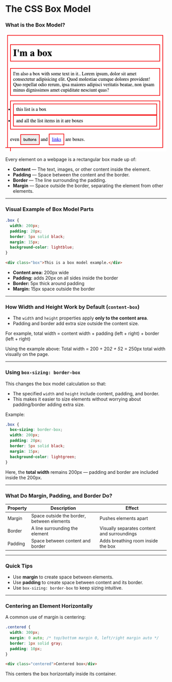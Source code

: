 # The CSS Box Model

### What is the Box Model?

![alt text](image/image.png)

Every element on a webpage is a rectangular box made up of:

- **Content** — The text, images, or other content inside the element.
- **Padding** — Space between the content and the border.
- **Border** — The line surrounding the padding.
- **Margin** — Space outside the border, separating the element from other elements.

---

### Visual Example of Box Model Parts

```css
.box {
  width: 200px;
  padding: 20px;
  border: 5px solid black;
  margin: 15px;
  background-color: lightblue;
}
```

```html
<div class="box">This is a box model example.</div>
```

- **Content area:** 200px wide
- **Padding:** adds 20px on all sides inside the border
- **Border:** 5px thick around padding
- **Margin:** 15px space outside the border

---

### How Width and Height Work by Default (`content-box`)

- The `width` and `height` properties apply **only to the content area**.
- Padding and border add extra size outside the content size.

For example, total width = content width + padding (left + right) + border (left + right)

Using the example above:
Total width = 200 + 20*2 + 5*2 = 250px total width visually on the page.

---

### Using `box-sizing: border-box`

This changes the box model calculation so that:

- The specified `width` and `height` include content, padding, and border.
- This makes it easier to size elements without worrying about padding/border adding extra size.

Example:

```css
.box {
  box-sizing: border-box;
  width: 200px;
  padding: 20px;
  border: 5px solid black;
  margin: 15px;
  background-color: lightgreen;
}
```

Here, the **total width** remains 200px — padding and border are included inside the 200px.

---

### What Do Margin, Padding, and Border Do?

| Property | Description                                | Effect                                      |
| -------- | ------------------------------------------ | ------------------------------------------- |
| Margin   | Space outside the border, between elements | Pushes elements apart                       |
| Border   | A line surrounding the element             | Visually separates content and surroundings |
| Padding  | Space between content and border           | Adds breathing room inside the box          |

---

### Quick Tips

- Use **margin** to create space between elements.
- Use **padding** to create space between content and its border.
- Use `box-sizing: border-box` to keep sizing intuitive.

---

### Centering an Element Horizontally

A common use of margin is centering:

```css
.centered {
  width: 300px;
  margin: 0 auto; /* top/bottom margin 0, left/right margin auto */
  border: 1px solid gray;
  padding: 10px;
}
```

```html
<div class="centered">Centered box</div>
```

This centers the box horizontally inside its container.
